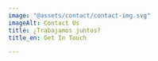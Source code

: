 ```yaml
---
image: "@assets/contact/contact-img.svg"
imageAlt: Contact Us
title: ¿Trabajamos juntos?
title_en: Get In Touch

---
```

